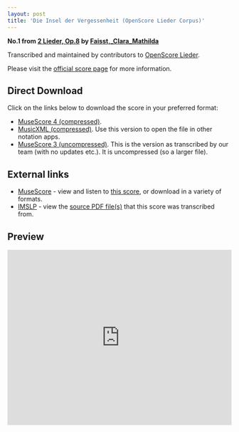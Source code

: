 ```yaml
---
layout: post
title: 'Die Insel der Vergessenheit (OpenScore Lieder Corpus)'
---
```


__No.1 from [2 Lieder, Op.8](https://fourscoreandmore.org/openscore/lieder/Faisst,_Clara_Mathilda/2_Lieder,_Op.8/) by [Faisst,_Clara_Mathilda](https://fourscoreandmore.org/openscore/lieder/Faisst,_Clara_Mathilda)__

Transcribed and maintained by contributors to [OpenScore Lieder].

Please visit the [official score page] for more information.

[official score page]: https://musescore.com/openscore-lieder-corpus/scores/6164267
[OpenScore Lieder]: https://musescore.com/openscore-lieder-corpus

## Direct Download

Click on the links below to download the score in your preferred format:
- [MuseScore 4 (compressed)](https://github.com/openscore/lieder/blob/main/scores/Faisst,_Clara_Mathilda/2_Lieder,_Op.8/1_Die_Insel_der_Vergessenheit/lc6164267.mscz?raw=true).
- [MusicXML (compressed)](https://github.com/openscore/lieder/blob/main/scores/Faisst,_Clara_Mathilda/2_Lieder,_Op.8/1_Die_Insel_der_Vergessenheit/lc6164267.mxl?raw=true). Use this version to open the file in other notation apps.
- [MuseScore 3 (uncompressed)](https://github.com/openscore/lieder/blob/main/scores/Faisst,_Clara_Mathilda/2_Lieder,_Op.8/1_Die_Insel_der_Vergessenheit/lc6164267.mscx?raw=true). This is the version as transcribed by our team (with no updates etc.). It is uncompressed (so a larger file).

## External links

- [MuseScore] - view and listen to [this score][MuseScore], or download in a variety of formats.
- [IMSLP] - view the [source PDF file(s)][IMSLP] that this score was transcribed from.

[MuseScore]: https://musescore.com/score/6164267
[IMSLP]: https://imslp.org/wiki/Special:ReverseLookup/621841

## Preview

<iframe width="100%" height="394" src="https://musescore.com/openscore-lieder-corpus/scores/6164267/embed" frameborder="0" allowfullscreen allow="autoplay; fullscreen"></iframe>
